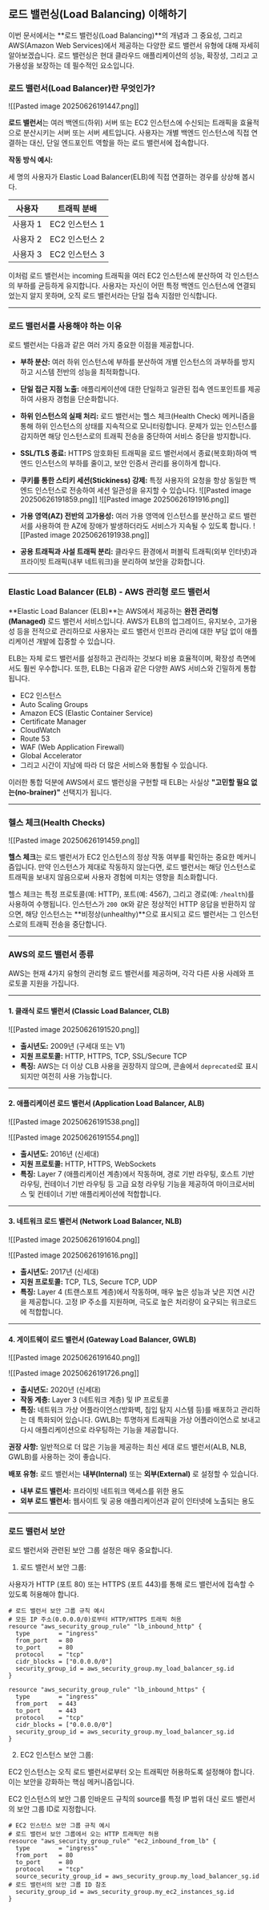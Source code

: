 
## 로드 밸런싱(Load Balancing) 이해하기

이번 문서에서는 **로드 밸런싱(Load Balancing)**의 개념과 그 중요성, 그리고 AWS(Amazon Web Services)에서 제공하는 다양한 로드 밸런서 유형에 대해 자세히 알아보겠습니다. 로드 밸런싱은 현대 클라우드 애플리케이션의 성능, 확장성, 그리고 고가용성을 보장하는 데 필수적인 요소입니다.

### 로드 밸런서(Load Balancer)란 무엇인가?

![[Pasted image 20250626191447.png]]

**로드 밸런서**는 여러 백엔드(하위) 서버 또는 EC2 인스턴스에 수신되는 트래픽을 효율적으로 분산시키는 서버 또는 서버 세트입니다. 사용자는 개별 백엔드 인스턴스에 직접 연결하는 대신, 단일 엔드포인트 역할을 하는 로드 밸런서에 접속합니다.

**작동 방식 예시:**

세 명의 사용자가 Elastic Load Balancer(ELB)에 직접 연결하는 경우를 상상해 봅시다.

| **사용자** | **트래픽 분배** |
| ------- | ---------- |
| 사용자 1   | EC2 인스턴스 1 |
| 사용자 2   | EC2 인스턴스 2 |
| 사용자 3   | EC2 인스턴스 3 |

이처럼 로드 밸런서는 incoming 트래픽을 여러 EC2 인스턴스에 분산하여 각 인스턴스의 부하를 균등하게 유지합니다. 사용자는 자신이 어떤 특정 백엔드 인스턴스에 연결되었는지 알지 못하며, 오직 로드 밸런서라는 단일 접속 지점만 인식합니다.

---

### 로드 밸런서를 사용해야 하는 이유

로드 밸런서는 다음과 같은 여러 가지 중요한 이점을 제공합니다.

- **부하 분산:** 여러 하위 인스턴스에 부하를 분산하여 개별 인스턴스의 과부하를 방지하고 시스템 전반의 성능을 최적화합니다.

- **단일 접근 지점 노출:** 애플리케이션에 대한 단일하고 일관된 접속 엔드포인트를 제공하여 사용자 경험을 단순화합니다.

- **하위 인스턴스의 실패 처리:** 로드 밸런서는 헬스 체크(Health Check) 메커니즘을 통해 하위 인스턴스의 상태를 지속적으로 모니터링합니다. 문제가 있는 인스턴스를 감지하면 해당 인스턴스로의 트래픽 전송을 중단하여 서비스 중단을 방지합니다.

- **SSL/TLS 종료:** HTTPS 암호화된 트래픽을 로드 밸런서에서 종료(복호화)하여 백엔드 인스턴스의 부하를 줄이고, 보안 인증서 관리를 용이하게 합니다.

- **쿠키를 통한 스티키 세션(Stickiness) 강제:** 특정 사용자의 요청을 항상 동일한 백엔드 인스턴스로 전송하여 세션 일관성을 유지할 수 있습니다.
	![[Pasted image 20250626191859.png]]
	![[Pasted image 20250626191916.png]]

- **가용 영역(AZ) 전반의 고가용성:** 여러 가용 영역에 인스턴스를 분산하고 로드 밸런서를 사용하여 한 AZ에 장애가 발생하더라도 서비스가 지속될 수 있도록 합니다.
	![[Pasted image 20250626191938.png]]

- **공용 트래픽과 사설 트래픽 분리:** 클라우드 환경에서 퍼블릭 트래픽(외부 인터넷)과 프라이빗 트래픽(내부 네트워크)을 분리하여 보안을 강화합니다.

---

### Elastic Load Balancer (ELB) - AWS 관리형 로드 밸런서

**Elastic Load Balancer (ELB)**는 AWS에서 제공하는 **완전 관리형(Managed)** 로드 밸런서 서비스입니다. AWS가 ELB의 업그레이드, 유지보수, 고가용성 등을 전적으로 관리하므로 사용자는 로드 밸런서 인프라 관리에 대한 부담 없이 애플리케이션 개발에 집중할 수 있습니다.

ELB는 자체 로드 밸런서를 설정하고 관리하는 것보다 비용 효율적이며, 확장성 측면에서도 훨씬 우수합니다. 또한, ELB는 다음과 같은 다양한 AWS 서비스와 긴밀하게 통합됩니다.

- EC2 인스턴스
- Auto Scaling Groups
- Amazon ECS (Elastic Container Service)
- Certificate Manager
- CloudWatch
- Route 53
- WAF (Web Application Firewall)
- Global Accelerator
- 그리고 시간이 지남에 따라 더 많은 서비스와 통합될 수 있습니다.

이러한 통합 덕분에 AWS에서 로드 밸런싱을 구현할 때 ELB는 사실상 **"고민할 필요 없는(no-brainer)"** 선택지가 됩니다.

---

### 헬스 체크(Health Checks)

![[Pasted image 20250626191459.png]]

**헬스 체크**는 로드 밸런서가 EC2 인스턴스의 정상 작동 여부를 확인하는 중요한 메커니즘입니다. 만약 인스턴스가 제대로 작동하지 않는다면, 로드 밸런서는 해당 인스턴스로 트래픽을 보내지 않음으로써 사용자 경험에 미치는 영향을 최소화합니다.

헬스 체크는 특정 프로토콜(예: HTTP), 포트(예: 4567), 그리고 경로(예: `/health`)를 사용하여 수행됩니다. 인스턴스가 `200 OK`와 같은 정상적인 HTTP 응답을 반환하지 않으면, 해당 인스턴스는 **비정상(unhealthy)**으로 표시되고 로드 밸런서는 그 인스턴스로의 트래픽 전송을 중단합니다.

---

### AWS의 로드 밸런서 종류

AWS는 현재 4가지 유형의 관리형 로드 밸런서를 제공하며, 각각 다른 사용 사례와 프로토콜 지원을 가집니다.

---

#### 1. 클래식 로드 밸런서 (Classic Load Balancer, CLB)

![[Pasted image 20250626191520.png]]

- **출시년도:** 2009년 (구세대 또는 V1)
- **지원 프로토콜:** HTTP, HTTPS, TCP, SSL/Secure TCP
- **특징:** AWS는 더 이상 CLB 사용을 권장하지 않으며, 콘솔에서 `deprecated`로 표시되지만 여전히 사용 가능합니다.

---

#### 2. 애플리케이션 로드 밸런서 (Application Load Balancer, ALB)

![[Pasted image 20250626191538.png]]

![[Pasted image 20250626191554.png]]

- **출시년도:** 2016년 (신세대)
- **지원 프로토콜:** HTTP, HTTPS, WebSockets
- **특징:** Layer 7 (애플리케이션 계층)에서 작동하며, 경로 기반 라우팅, 호스트 기반 라우팅, 컨테이너 기반 라우팅 등 고급 요청 라우팅 기능을 제공하여 마이크로서비스 및 컨테이너 기반 애플리케이션에 적합합니다.

---

#### 3. 네트워크 로드 밸런서 (Network Load Balancer, NLB)

![[Pasted image 20250626191604.png]]

![[Pasted image 20250626191616.png]]
- **출시년도:** 2017년 (신세대)
- **지원 프로토콜:** TCP, TLS, Secure TCP, UDP
- **특징:** Layer 4 (트랜스포트 계층)에서 작동하며, 매우 높은 성능과 낮은 지연 시간을 제공합니다. 고정 IP 주소를 지원하며, 극도로 높은 처리량이 요구되는 워크로드에 적합합니다.

---

#### 4. 게이트웨이 로드 밸런서 (Gateway Load Balancer, GWLB)

![[Pasted image 20250626191640.png]]

![[Pasted image 20250626191726.png]]

- **출시년도:** 2020년 (신세대)
- **작동 계층:** Layer 3 (네트워크 계층) 및 IP 프로토콜
- **특징:** 네트워크 가상 어플라이언스(방화벽, 침입 탐지 시스템 등)를 배포하고 관리하는 데 특화되어 있습니다. GWLB는 투명하게 트래픽을 가상 어플라이언스로 보내고 다시 애플리케이션으로 라우팅하는 기능을 제공합니다.

**권장 사항:** 일반적으로 더 많은 기능을 제공하는 최신 세대 로드 밸런서(ALB, NLB, GWLB)를 사용하는 것이 좋습니다.

**배포 유형:** 로드 밸런서는 **내부(Internal)** 또는 **외부(External)** 로 설정할 수 있습니다.

- **내부 로드 밸런서:** 프라이빗 네트워크 액세스를 위한 용도
- **외부 로드 밸런서:** 웹사이트 및 공용 애플리케이션과 같이 인터넷에 노출되는 용도

---

### 로드 밸런서 보안

로드 밸런서와 관련된 보안 그룹 설정은 매우 중요합니다.

1. 로드 밸런서 보안 그룹:

사용자가 HTTP (포트 80) 또는 HTTPS (포트 443)를 통해 로드 밸런서에 접속할 수 있도록 허용해야 합니다.

```
# 로드 밸런서 보안 그룹 규칙 예시
# 모든 IP 주소(0.0.0.0/0)로부터 HTTP/HTTPS 트래픽 허용
resource "aws_security_group_rule" "lb_inbound_http" {
  type        = "ingress"
  from_port   = 80
  to_port     = 80
  protocol    = "tcp"
  cidr_blocks = ["0.0.0.0/0"]
  security_group_id = aws_security_group.my_load_balancer_sg.id
}

resource "aws_security_group_rule" "lb_inbound_https" {
  type        = "ingress"
  from_port   = 443
  to_port     = 443
  protocol    = "tcp"
  cidr_blocks = ["0.0.0.0/0"]
  security_group_id = aws_security_group.my_load_balancer_sg.id
}
```

2. EC2 인스턴스 보안 그룹:

EC2 인스턴스는 오직 로드 밸런서로부터 오는 트래픽만 허용하도록 설정해야 합니다. 이는 보안을 강화하는 핵심 메커니즘입니다.

EC2 인스턴스의 보안 그룹 인바운드 규칙의 source를 특정 IP 범위 대신 로드 밸런서의 보안 그룹 ID로 지정합니다.

```
# EC2 인스턴스 보안 그룹 규칙 예시
# 로드 밸런서 보안 그룹에서 오는 HTTP 트래픽만 허용
resource "aws_security_group_rule" "ec2_inbound_from_lb" {
  type        = "ingress"
  from_port   = 80
  to_port     = 80
  protocol    = "tcp"
  source_security_group_id = aws_security_group.my_load_balancer_sg.id # 로드 밸런서의 보안 그룹 ID 참조
  security_group_id = aws_security_group.my_ec2_instances_sg.id
}
```

